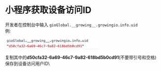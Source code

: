 # 小程序获取设备访问ID

开发者在控制台中输入 `gioGlobal.__growing__.growingio.info.uid`\
例:

![](<../../../.gitbook/assets/image (163).png>)

复制其中的**d50cfa32-6a69-46c7-9a82-618bd5b0cd91**(不要带引号和空格)保存到设备访问用户ID\
